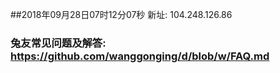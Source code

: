 ##2018年09月28日07时12分07秒 新址: 104.248.126.86
### 兔友常见问题及解答: https://github.com/wanggonging/d/blob/w/FAQ.md
